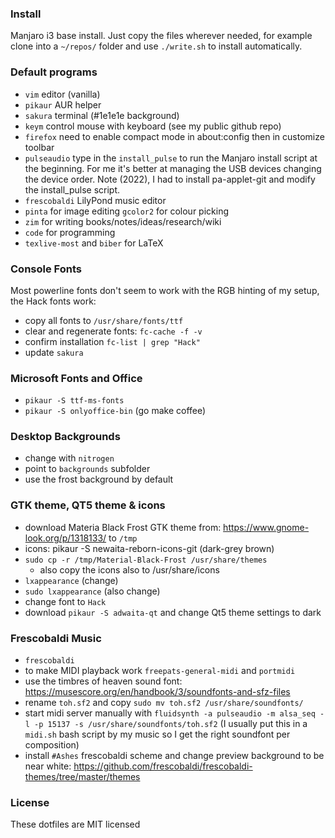 ### Install
Manjaro i3 base install. Just copy the files wherever needed, for example clone into a ``~/repos/`` folder and use ``./write.sh`` to install automatically.

### Default programs
- ``vim`` editor (vanilla)
- ``pikaur`` AUR helper
- ``sakura`` terminal (#1e1e1e background)
- ``keym`` control mouse with keyboard (see my public github repo)
- ``firefox`` need to enable compact mode in about:config then in customize toolbar
- ``pulseaudio`` type in the ``install_pulse`` to run the Manjaro install script at the beginning. For me it's better at managing the USB devices changing the device order. Note (2022), I had to install pa-applet-git and modify the install_pulse script.
- ``frescobaldi`` LilyPond music editor
- ``pinta`` for image editing ``gcolor2`` for colour picking
- ``zim`` for writing books/notes/ideas/research/wiki
- ``code`` for programming
- ``texlive-most`` and ``biber`` for LaTeX

### Console Fonts
Most powerline fonts don't seem to work with the RGB hinting of my setup, the Hack fonts work:
- copy all fonts to ``/usr/share/fonts/ttf`` 
- clear and regenerate fonts: ``fc-cache -f -v``
- confirm installation ``fc-list | grep "Hack"``
- update ``sakura``

### Microsoft Fonts and Office
- ``pikaur -S ttf-ms-fonts``
- ``pikaur -S onlyoffice-bin`` (go make coffee)

### Desktop Backgrounds
- change with ``nitrogen``
- point to ``backgrounds`` subfolder
- use the frost background by default

### GTK theme, QT5 theme & icons
 - download Materia Black Frost GTK theme from: https://www.gnome-look.org/p/1318133/ to ``/tmp``
 - icons: pikaur -S newaita-reborn-icons-git (dark-grey brown)
 - ``sudo cp -r /tmp/Material-Black-Frost /usr/share/themes``
   - also copy the icons also to /usr/share/icons
 - ``lxappearance`` (change)
 - ``sudo lxappearance`` (also change)
 - change font to ``Hack``
 - download ``pikaur -S adwaita-qt`` and change Qt5 theme settings to dark

### Frescobaldi Music
 - ``frescobaldi``
 - to make MIDI playback work ``freepats-general-midi`` and ``portmidi``
 - use the timbres of heaven sound font: https://musescore.org/en/handbook/3/soundfonts-and-sfz-files
 - rename ``toh.sf2`` and copy ``sudo mv toh.sf2 /usr/share/soundfonts/``
 - start midi server manually with ``fluidsynth -a pulseaudio -m alsa_seq -l -p 15137 -s /usr/share/soundfonts/toh.sf2`` (I usually put this in a ``midi.sh`` bash script by my music so I get the right soundfont per composition)
 - install ``#Ashes`` frescobaldi scheme and change preview background to be near white: https://github.com/frescobaldi/frescobaldi-themes/tree/master/themes

### License
These dotfiles are MIT licensed
